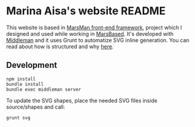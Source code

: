 
# Marina Aisa's website README

This website is based in <a target="_blank" href="https://github.com/MarsBased/marsman">MarsMan front-end framework</a>, project which I designed and used while working in <a target="_blank" href="https://marsbased.com/">MarsBased</a>. It's developed with <a target="_blank" href="https://middlemanapp.com/">Middleman</a> and it uses Grunt to automatize SVG inline generation. You can read about how is structured and why <a target="_blank" href="https://marsbased.com/blog/2017/01/27/how-we-created-frontend-framework-marsman-template/">here</a>.

## Development

```
npm install
bundle install
bundle exec middleman server
```

To update the SVG shapes, place the needed SVG files inside source/shapes and
call:

```
grunt svg
```
